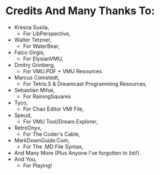 # Credits And Many Thanks To:
+ Kresna Susila,
  + For LibPerspective,
+ Walter Tetzner, 
  + For WaterBear,
+ Falco Girgis,   
  + For ElysianVMU,
+ Dmitry Grinberg,
  + For VMU.PDF + VMU Resources
+ Marcus Comstedt,
  + For Tetris.S & Dreamcast Programming Resources,
+ Sebastian Mihai,
  + For RainingSquares
+ Tyco, 
  + For Chao Editor VMI File,
+ Speud,
  + For VMU Tool/Dream Explorer,
+ RetroOnyx,
  + For The Coder's Cable,
+ MarkDownGuide.Com,
  + For The .MD File Syntax,
+ And Many More (Plus Anyone I've forgotten to list!).
+ And You,        
  + For Playing!
